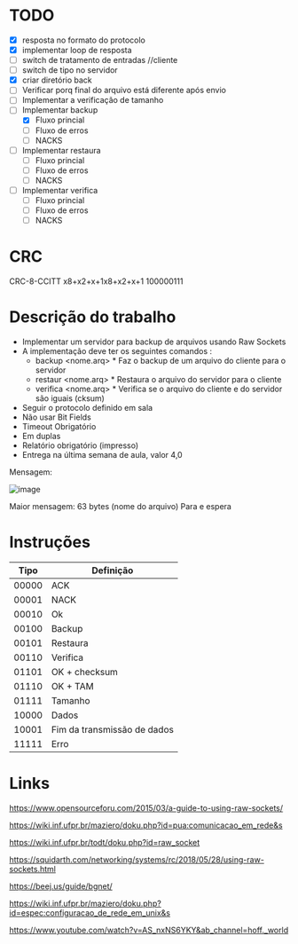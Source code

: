 # TODO
- [x]  resposta no formato do protocolo
- [x]  implementar loop de resposta
- [ ]  switch de tratamento de entradas //cliente
- [ ]  switch de tipo no servidor
- [x]  criar diretório back
- [ ]  Verificar porq final do arquivo está diferente após envio
- [ ]  Implementar a verificação de tamanho
- [ ]  Implementar backup
   - [x] Fluxo princial
   - [ ] Fluxo de erros
   - [ ] NACKS 
- [ ]  Implementar restaura
   - [ ] Fluxo princial
   - [ ] Fluxo de erros
   - [ ] NACKS 
- [ ]  Implementar verifica
   - [ ] Fluxo princial
   - [ ] Fluxo de erros
   - [ ] NACKS 
# CRC
CRC-8-CCITT	x8+x2+x+1x8+x2+x+1	100000111

# Descrição do trabalho
* Implementar um servidor para backup de arquivos usando Raw Sockets
* A implementação deve ter os seguintes comandos :
    *    backup <nome.arq>
        *    Faz o backup de um arquivo do cliente para o servidor
    *    restaur <nome.arq>
        *    Restaura o arquivo do servidor para o cliente
    *    verifica <nome.arq>
        *    Verifica se o arquivo do cliente e do servidor são iguais (cksum)
*    Seguir o protocolo definido em sala
*    Não usar Bit Fields
*    Timeout Obrigatório
*    Em duplas
*    Relatório obrigatório (impresso)
*    Entrega na última semana de aula, valor 4,0

Mensagem:

![image](https://github.com/user-attachments/assets/0a52f2aa-d9fe-4da9-896b-d23f27ff9d23)


Maior mensagem: 63 bytes (nome do arquivo)
Para e espera

# Instruções
| Tipo  | Definição
| ------------- | ------------- |
| 00000 | ACK
| 00001 | NACK  |
| 00010 | Ok  |
| 00100 | Backup  |
| 00101 | Restaura  |
| 00110 | Verifica  |
| 01101 | OK + checksum  |
| 01110 | OK + TAM  |
| 01111 | Tamanho  |
| 10000 | Dados  |
| 10001 | Fim da transmissão de dados  |
| 11111 | Erro  |

# Links

https://www.opensourceforu.com/2015/03/a-guide-to-using-raw-sockets/

https://wiki.inf.ufpr.br/maziero/doku.php?id=pua:comunicacao_em_rede&s

https://wiki.inf.ufpr.br/todt/doku.php?id=raw_socket

https://squidarth.com/networking/systems/rc/2018/05/28/using-raw-sockets.html

https://beej.us/guide/bgnet/

https://wiki.inf.ufpr.br/maziero/doku.php?id=espec:configuracao_de_rede_em_unix&s

https://www.youtube.com/watch?v=AS_nxNS6YKY&ab_channel=hoff._world

    
